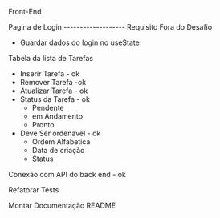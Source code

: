 Front-End

Pagina de Login ------------------- Requisito Fora do Desafio
- Guardar dados do login no useState

Tabela da lista de Tarefas
- Inserir Tarefa - ok
- Remover Tarefa -ok
- Atualizar Tarefa - ok
- Status da Tarefa - ok
  - Pendente
  - em Andamento
  - Pronto
- Deve Ser ordenavel - ok
  - Ordem Alfabetica
  - Data de criação
  - Status

Conexão com API do back end - ok

Refatorar Tests

Montar Documentação README